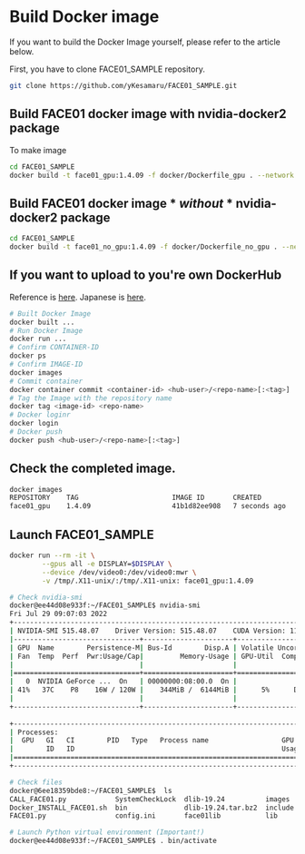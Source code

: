 # Build Docker image
If you want to build the Docker Image yourself, please refer to the article below.


First, you have to clone FACE01_SAMPLE repository.
```bash
git clone https://github.com/yKesamaru/FACE01_SAMPLE.git
```


## Build FACE01 docker image with nvidia-docker2 package
To make image
```bash
cd FACE01_SAMPLE
docker build -t face01_gpu:1.4.09 -f docker/Dockerfile_gpu . --network host
```


## Build FACE01 docker image * ***without*** * nvidia-docker2 package
```bash
cd FACE01_SAMPLE
docker build -t face01_no_gpu:1.4.09 -f docker/Dockerfile_no_gpu . --network host
```


## If you want to upload to you're own DockerHub
Reference is [here](https://docs.docker.com/docker-hub/repos/#pushing-a-docker-container-image-to-docker-hub).
Japanese is [here](https://zenn.dev/katan/articles/1d5ff92fd809e7).
```bash
# Built Docker Image
docker built ...
# Run Docker Image
docker run ...
# Confirm CONTAINER-ID
docker ps
# Confirm IMAGE-ID
docker images
# Commit container
docker container commit <container-id> <hub-user>/<repo-name>[:<tag>]
# Tag the Image with the repository name
docker tag <image-id> <repo-name>
# Docker loginr
docker login
# Docker push
docker push <hub-user>/<repo-name>[:<tag>]
```


## Check the completed image.
```bash
docker images
REPOSITORY    TAG                       IMAGE ID       CREATED         SIZE
face01_gpu    1.4.09                    41b1d82ee908   7 seconds ago   17.5GB
```


## Launch FACE01_SAMPLE
```bash
docker run --rm -it \
        --gpus all -e DISPLAY=$DISPLAY \
        --device /dev/video0:/dev/video0:mwr \
        -v /tmp/.X11-unix/:/tmp/.X11-unix: face01_gpu:1.4.09 

# Check nvidia-smi
docker@ee44d08e933f:~/FACE01_SAMPLE$ nvidia-smi
Fri Jul 29 09:07:03 2022       
+-----------------------------------------------------------------------------+
| NVIDIA-SMI 515.48.07    Driver Version: 515.48.07    CUDA Version: 11.7     |
|-------------------------------+----------------------+----------------------+
| GPU  Name        Persistence-M| Bus-Id        Disp.A | Volatile Uncorr. ECC |
| Fan  Temp  Perf  Pwr:Usage/Cap|         Memory-Usage | GPU-Util  Compute M. |
|                               |                      |               MIG M. |
|===============================+======================+======================|
|   0  NVIDIA GeForce ...  On   | 00000000:08:00.0  On |                  N/A |
| 41%   37C    P8    16W / 120W |    344MiB /  6144MiB |      5%      Default |
|                               |                      |                  N/A |
+-------------------------------+----------------------+----------------------+
                                                                               
+-----------------------------------------------------------------------------+
| Processes:                                                                  |
|  GPU   GI   CI        PID   Type   Process name                  GPU Memory |
|        ID   ID                                                   Usage      |
|=============================================================================|
+-----------------------------------------------------------------------------+

# Check files
docker@6ee18359bde8:~/FACE01_SAMPLE$  ls
CALL_FACE01.py            SystemCheckLock  dlib-19.24          images   lib64        output              requirements.txt  test.mp4
Docker_INSTALL_FACE01.sh  bin              dlib-19.24.tar.bz2  include  noFace       priset_face_images  share             顔無し区間を含んだテスト動画.mp4
FACE01.py                 config.ini       face01lib           lib      npKnown.npz  pyvenv.cfg          some_people.mp4

# Launch Python virtual environment (Important!)
docker@ee44d08e933f:~/FACE01_SAMPLE$ . bin/activate

```
